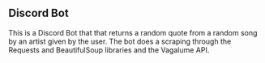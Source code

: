 ## Discord Bot

This is a Discord Bot that that returns a random quote from a random song by an artist given by the user.
The bot does a scraping through the Requests and BeautifulSoup libraries and the Vagalume API.
